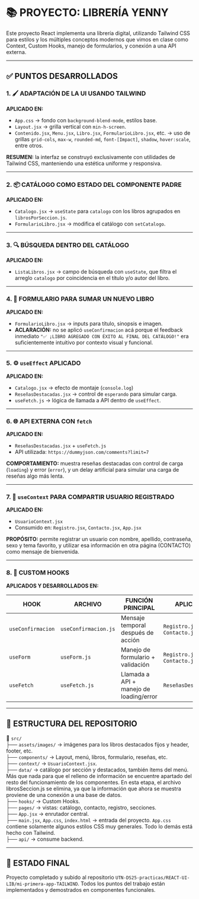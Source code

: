 # 📚 PROYECTO: LIBRERÍA YENNY

Este proyecto React implementa una librería digital, utilizando Tailwind CSS para estilos y los múltiples conceptos modernos que vimos en clase como Context, Custom Hooks, manejo de formularios, y conexión a una API externa.

---

## ✅ PUNTOS DESARROLLADOS

### 1. 🖌️ ADAPTACIÓN DE LA UI USANDO TAILWIND

**APLICADO EN:**  
- `App.css` → fondo con `background-blend-mode`, estilos base.
- `Layout.jsx` → grilla vertical con `min-h-screen`.
- `Contenido.jsx`, `Menu.jsx`, `Libro.jsx`, `FormularioLibro.jsx`, etc. → uso de grillas `grid-cols`, `max-w`, `rounded-md`, `font-[Impact]`, `shadow`, `hover:scale`, entre otros.

**RESUMEN:** la interfaz se construyó exclusivamente con utilidades de Tailwind CSS, manteniendo una estética uniforme y responsiva.

---

### 2. 📦 CATÁLOGO COMO ESTADO DEL COMPONENTE PADRE

**APLICADO EN:**  
- `Catalogo.jsx` → `useState` para `catalogo` con los libros agrupados en `librosPorSeccion.js`.
- `FormularioLibro.jsx` → modifica el catálogo con `setCatalogo`.

---

### 3. 🔍 BÚSQUEDA DENTRO DEL CATÁLOGO

**APLICADO EN:**  
- `ListaLibros.jsx` → campo de búsqueda con `useState`, que filtra el arreglo `catalogo` por coincidencia en el título y/o autor del libro.

---

### 4. 📝 FORMULARIO PARA SUMAR UN NUEVO LIBRO

**APLICADO EN:**  
- `FormularioLibro.jsx` → inputs para título, sinopsis e imagen.
- **ACLARACIÓN:** no se aplicó `useConfirmacion` acá porque el feedback inmediato `"✅ ¡LIBRO AGREGADO CON ÉXITO AL FINAL DEL CATÁLOGO!"` era suficientemente intuitivo por contexto visual y funcional.

---

### 5. ⚙️ `useEffect` APLICADO

**APLICADO EN:**  
- `Catalogo.jsx` → efecto de montaje (`console.log`)
- `ReseñasDestacadas.jsx` → control de `esperando` para simular carga.
- `useFetch.js` → lógica de llamada a API dentro de `useEffect`.

---

### 6. 🌐 API EXTERNA CON `fetch`

**APLICADO EN:**  
- `ReseñasDestacadas.jsx` + `useFetch.js`  
- API utilizada: `https://dummyjson.com/comments?limit=7`

**COMPORTAMIENTO:** muestra reseñas destacadas con control de carga (`loading`) y error (`error`), y un delay artificial para simular una carga de reseñas algo más lenta.

---

### 7. 👥 `useContext` PARA COMPARTIR USUARIO REGISTRADO

**APLICADO EN:**  
- `UsuarioContext.jsx`  
- Consumido en: `Registro.jsx`, `Contacto.jsx`, `App.jsx`

**PROPÓSITO:** permite registrar un usuario con nombre, apellido, contraseña, sexo y tema favorito, y utilizar esa información en otra página (CONTACTO) como mensaje de bienvenida.

---

### 8. 🧠 CUSTOM HOOKS

**APLICADOS Y DESARROLLADOS EN:**

| HOOK             | ARCHIVO            | FUNCIÓN PRINCIPAL                      | APLICADO EN         |
|------------------|--------------------|----------------------------------------|----------------------|
| `useConfirmacion`| `useConfirmacion.js`| Mensaje temporal después de acción     | `Registro.jsx`, `Contacto.jsx` |
| `useForm`        | `useForm.js`        | Manejo de formulario + validación      | `Registro.jsx`, `Contacto.jsx` |
| `useFetch`       | `useFetch.js`       | Llamada a API + manejo de loading/error| `ReseñasDestacadas.jsx` |

---

## 📁 ESTRUCTURA DEL REPOSITORIO

📂 `src/` <br>
├── `assets/images/` → imágenes para los libros destacados fijos y header, footer, etc. <br>
├── `components/` → Layout, menú, libros, formulario, reseñas, etc. <br>
├── `context/` → `UsuarioContext.jsx`. <br>
├── `data/` → catálogo por sección y destacados, también ítems del menú. Más que nada para que el relleno de información se encuentre apartado del resto del funcionamiento de los componentes. En esta etapa, el archivo librosSeccion.js se elimina, ya que la información que ahora se muestra proviene de una conexión a una base de datos.<br>
├── `hooks/` → Custom Hooks. <br>
├── `pages/` → vistas: catálogo, contacto, registro, secciones. <br>
├── `App.jsx` → enrutador central. <br>
├── `main.jsx`, `App.css`, `index.html` → entrada del proyecto. `App.css` contiene solamente algunos estilos CSS muy generales. Todo lo demás está hecho con Tailwind. <br>
├── `api/` → consume backend.

---

## 🏁 ESTADO FINAL

Proyecto completado y subido al repositorio `UTN-DS25-practicas/REACT-UI-LIB/mi-primera-app-TAILWIND`.
Todos los puntos del trabajo están implementados y demostrados en componentes funcionales.